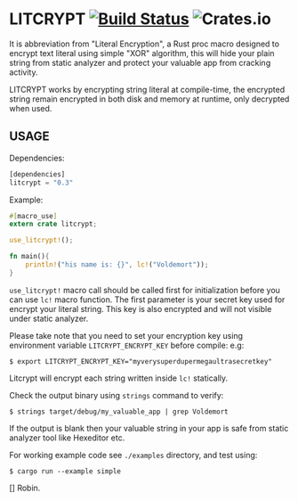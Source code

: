 LITCRYPT [![Build Status](https://travis-ci.org/anvie/litcrypt.rs.svg?branch=master)](https://travis-ci.org/anvie/litcrypt.rs) ![Crates.io](https://img.shields.io/crates/v/litcrypt)
===========

It is abbreviation from "Literal Encryption", a Rust proc macro designed to encrypt
text literal using simple "XOR" algorithm, this will hide your plain string from static analyzer
and protect your valuable app from cracking activity.

LITCRYPT works by encrypting string literal at compile-time, the encrypted
string remain encrypted in both disk and memory at runtime, only decrypted when used.

USAGE
-----

Dependencies:

```rust
[dependencies]
litcrypt = "0.3"
```

Example:

```rust
#[macro_use]
extern crate litcrypt;

use_litcrypt!();

fn main(){
    println!("his name is: {}", lc!("Voldemort"));
}
```

`use_litcrypt!` macro call should be called first for initialization before you can
use `lc!` macro function. The first parameter is your secret key used for encrypt your
literal string. This key is also encrypted and will not visible under static analyzer.

Please take note that you need to set your encryption key using environment variable 
`LITCRYPT_ENCRYPT_KEY` before compile:
e.g:

    $ export LITCRYPT_ENCRYPT_KEY="myverysuperdupermegaultrasecretkey"

Litcrypt will encrypt each string written inside `lc!` statically.

Check the output binary using `strings` command to verify:

    $ strings target/debug/my_valuable_app | grep Voldemort

If the output is blank then your valuable string in your app is safe from static analyzer tool
like Hexeditor etc.

For working example code see `./examples` directory, and test using:

    $ cargo run --example simple

[] Robin.
